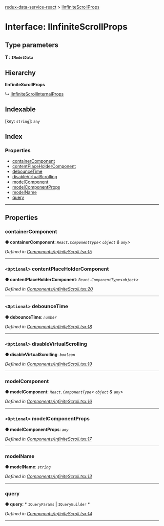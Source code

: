 [redux-data-service-react](../README.md) > [IInfiniteScrollProps](../interfaces/iinfinitescrollprops.md)

# Interface: IInfiniteScrollProps

## Type parameters
#### T :  `IModelData`
## Hierarchy

**IInfiniteScrollProps**

↳  [IInfiniteScrollInternalProps](iinfinitescrollinternalprops.md)

## Indexable

\[key: `string`\]:&nbsp;`any`
## Index

### Properties

* [containerComponent](iinfinitescrollprops.md#containercomponent)
* [contentPlaceHolderComponent](iinfinitescrollprops.md#contentplaceholdercomponent)
* [debounceTime](iinfinitescrollprops.md#debouncetime)
* [disableVirtualScrolling](iinfinitescrollprops.md#disablevirtualscrolling)
* [modelComponent](iinfinitescrollprops.md#modelcomponent)
* [modelComponentProps](iinfinitescrollprops.md#modelcomponentprops)
* [modelName](iinfinitescrollprops.md#modelname)
* [query](iinfinitescrollprops.md#query)

---

## Properties

<a id="containercomponent"></a>

###  containerComponent

**● containerComponent**: *`React.ComponentType`< `object` & `any`>*

*Defined in [Components/InfiniteScroll.tsx:15](https://github.com/Rediker-Software/redux-data-service-react/blob/e0c5bcc/src/Components/InfiniteScroll.tsx#L15)*

___
<a id="contentplaceholdercomponent"></a>

### `<Optional>` contentPlaceHolderComponent

**● contentPlaceHolderComponent**: *`React.ComponentType`<`object`>*

*Defined in [Components/InfiniteScroll.tsx:20](https://github.com/Rediker-Software/redux-data-service-react/blob/e0c5bcc/src/Components/InfiniteScroll.tsx#L20)*

___
<a id="debouncetime"></a>

### `<Optional>` debounceTime

**● debounceTime**: *`number`*

*Defined in [Components/InfiniteScroll.tsx:18](https://github.com/Rediker-Software/redux-data-service-react/blob/e0c5bcc/src/Components/InfiniteScroll.tsx#L18)*

___
<a id="disablevirtualscrolling"></a>

### `<Optional>` disableVirtualScrolling

**● disableVirtualScrolling**: *`boolean`*

*Defined in [Components/InfiniteScroll.tsx:19](https://github.com/Rediker-Software/redux-data-service-react/blob/e0c5bcc/src/Components/InfiniteScroll.tsx#L19)*

___
<a id="modelcomponent"></a>

###  modelComponent

**● modelComponent**: *`React.ComponentType`< `object` & `any`>*

*Defined in [Components/InfiniteScroll.tsx:16](https://github.com/Rediker-Software/redux-data-service-react/blob/e0c5bcc/src/Components/InfiniteScroll.tsx#L16)*

___
<a id="modelcomponentprops"></a>

### `<Optional>` modelComponentProps

**● modelComponentProps**: *`any`*

*Defined in [Components/InfiniteScroll.tsx:17](https://github.com/Rediker-Software/redux-data-service-react/blob/e0c5bcc/src/Components/InfiniteScroll.tsx#L17)*

___
<a id="modelname"></a>

###  modelName

**● modelName**: *`string`*

*Defined in [Components/InfiniteScroll.tsx:13](https://github.com/Rediker-Software/redux-data-service-react/blob/e0c5bcc/src/Components/InfiniteScroll.tsx#L13)*

___
<a id="query"></a>

###  query

**● query**: * `IQueryParams` &#124; `IQueryBuilder`
*

*Defined in [Components/InfiniteScroll.tsx:14](https://github.com/Rediker-Software/redux-data-service-react/blob/e0c5bcc/src/Components/InfiniteScroll.tsx#L14)*

___

